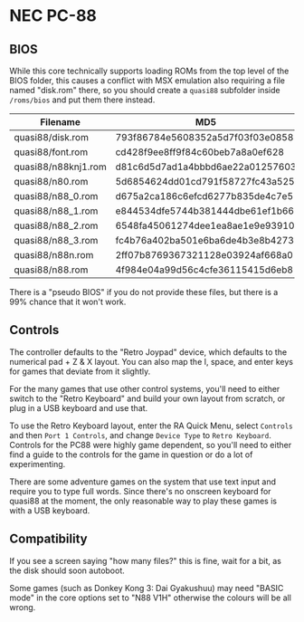 # NEC PC-88

## BIOS
While this core technically supports loading ROMs from the top level of the BIOS folder, this causes a conflict with MSX emulation also requiring a file named "disk.rom" there, so you should create a `quasi88` subfolder inside `/roms/bios` and put them there instead.

|Filename | MD5 |
|---------|-----|
|quasi88/disk.rom | 793f86784e5608352a5d7f03f03e0858|
|quasi88/font.rom | cd428f9ee8ff9f84c60beb7a8a0ef628|
|quasi88/n88knj1.rom | d81c6d5d7ad1a4bbbd6ae22a01257603|
|quasi88/n80.rom | 5d6854624dd01cd791f58727fc43a525|
|quasi88/n88_0.rom | d675a2ca186c6efcd6277b835de4c7e5|
|quasi88/n88_1.rom | e844534dfe5744b381444dbe61ef1b66|
|quasi88/n88_2.rom | 6548fa45061274dee1ea8ae1e9e93910|
|quasi88/n88_3.rom | fc4b76a402ba501e6ba6de4b3e8b4273|
|quasi88/n88n.rom | 2ff07b8769367321128e03924af668a0|
|quasi88/n88.rom | 4f984e04a99d56c4cfe36115415d6eb8|

There is a "pseudo BIOS" if you do not provide these files, but there is a 99% chance that it won't work.

## Controls

The controller defaults to the "Retro Joypad" device, which defaults to the numerical pad + Z & X layout. You can also map the I, space, and enter keys for games that deviate from it slightly.

For the many games that use other control systems, you'll need to either switch to the "Retro Keyboard" and build your own layout from scratch, or plug in a USB keyboard and use that.

To use the Retro Keyboard layout, enter the RA Quick Menu, select `Controls` and then `Port 1 Controls`, and change `Device Type` to `Retro Keyboard`. Controls for the PC88 were highly game dependent, so you'll need to either find a guide to the controls for the game in question or do a lot of experimenting.

There are some adventure games on the system that use text input and require you to type full words. Since there's no onscreen keyboard for quasi88 at the moment, the only reasonable way to play these games is with a USB keyboard.

## Compatibility
If you see a screen saying "how many files?" this is fine, wait for a bit, as the disk should soon autoboot.

Some games (such as Donkey Kong 3: Dai Gyakushuu) may need "BASIC mode" in the core options set to "N88 V1H" otherwise the colours will be all wrong.
